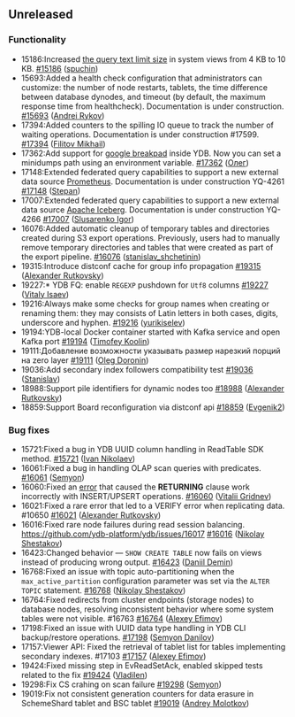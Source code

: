 ## Unreleased

### Functionality

* 15186:Increased [the query text limit size](../dev/system-views#query-metrics) in system views from 4 KB to 10 KB. [#15186](https://github.com/ydb-platform/ydb/pull/15186) ([spuchin](https://github.com/spuchin))
* 15693:Added a health check configuration that administrators can customize: the number of node restarts, tablets, the time difference between database dynodes,
and timeout (by default, the maximum response time from healthcheck). Documentation is under construction. [#15693](https://github.com/ydb-platform/ydb/pull/15693) ([Andrei Rykov](https://github.com/StekPerepolnen))
* 17394:Added counters to the spilling IO queue to track the number of waiting operations. Documentation is under construction #17599. [#17394](https://github.com/ydb-platform/ydb/pull/17394) ([Filitov Mikhail](https://github.com/lll-phill-lll))
* 17362:Add support for [google breakpad](https://chromium.googlesource.com/breakpad/breakpad) inside YDB. Now you can set a minidumps path using an environment variable.
[#17362](https://github.com/ydb-platform/ydb/pull/17362) ([Олег](https://github.com/iddqdex))
* 17148:Extended federated query capabilities to support a new external data source [Prometheus](https://en.wikipedia.org/wiki/Prometheus_(software)). Documentation is under construction YQ-4261 [#17148](https://github.com/ydb-platform/ydb/pull/17148) ([Stepan](https://github.com/pstpn))
* 17007:Extended federated query capabilities to support a new external data source [Apache Iceberg](https://iceberg.apache.org). Documentation is under construction YQ-4266 [#17007](https://github.com/ydb-platform/ydb/pull/17007) ([Slusarenko Igor](https://github.com/buhtr))
* 16076:Added automatic cleanup of temporary tables and directories created during S3 export operations. Previously, users had to manually remove temporary directories and tables that were created as part of the export pipeline. [#16076](https://github.com/ydb-platform/ydb/pull/16076) ([stanislav_shchetinin](https://github.com/stanislav-shchetinin))
* 19315:Introduce distconf cache for group info propagation [#19315](https://github.com/ydb-platform/ydb/pull/19315) ([Alexander Rutkovsky](https://github.com/alexvru))
* 19227:* YDB FQ: enable `REGEXP` pushdown for `Utf8` columns [#19227](https://github.com/ydb-platform/ydb/pull/19227) ([Vitaly Isaev](https://github.com/vitalyisaev2))
* 19216:Always make some checks for group names when creating or renaming them: they may consists of Latin letters in both cases, digits, underscore and hyphen. [#19216](https://github.com/ydb-platform/ydb/pull/19216) ([yurikiselev](https://github.com/yurikiselev))
* 19194:YDB-local Docker container started with Kafka service and open Kafka port [#19194](https://github.com/ydb-platform/ydb/pull/19194) ([Timofey Koolin](https://github.com/rekby))
* 19111:Добавление возможности указывать размер нарезкий порций на zero layer [#19111](https://github.com/ydb-platform/ydb/pull/19111) ([Oleg Doronin](https://github.com/dorooleg))
* 19036:Add secondary index followers compatibility test [#19036](https://github.com/ydb-platform/ydb/pull/19036) ([Stanislav](https://github.com/raydzast))
* 18988:Support pile identifiers for dynamic nodes too [#18988](https://github.com/ydb-platform/ydb/pull/18988) ([Alexander Rutkovsky](https://github.com/alexvru))
* 18859:Support Board reconfiguration via distconf api [#18859](https://github.com/ydb-platform/ydb/pull/18859) ([Evgenik2](https://github.com/Evgenik2))

### Bug fixes

* 15721:Fixed a bug in YDB UUID column handling in ReadTable SDK method. [#15721](https://github.com/ydb-platform/ydb/pull/15721) ([Ivan Nikolaev](https://github.com/lex007in))
* 16061:Fixed a bug in handling OLAP scan queries with predicates. [#16061](https://github.com/ydb-platform/ydb/pull/16061) ([Semyon](https://github.com/swalrus1))
* 16060:Fixed an [error](https://github.com/ydb-platform/ydb/issues/15551) that caused the **RETURNING** clause  work incorrectly with INSERT/UPSERT operations. [#16060](https://github.com/ydb-platform/ydb/pull/16060) ([Vitalii Gridnev](https://github.com/gridnevvvit))
* 16021:Fixed a rare error that led to a VERIFY error when replicating data. #10650 [#16021](https://github.com/ydb-platform/ydb/pull/16021) ([Alexander Rutkovsky](https://github.com/alexvru))
* 16016:Fixed rare node failures during read session balancing. https://github.com/ydb-platform/ydb/issues/16017 [#16016](https://github.com/ydb-platform/ydb/pull/16016) ([Nikolay Shestakov](https://github.com/nshestakov))
* 16423:Changed behavior — `SHOW CREATE TABLE` now fails on views instead of producing wrong output. [#16423](https://github.com/ydb-platform/ydb/pull/16423) ([Daniil Demin](https://github.com/jepett0))
* 16768:Fixed an issue with topic auto-partitioning when the `max_active_partition` configuration parameter was set via the `ALTER TOPIC` statement. [#16768](https://github.com/ydb-platform/ydb/pull/16768) ([Nikolay Shestakov](https://github.com/nshestakov))
* 16764:Fixed redirects from cluster endpoints (storage nodes) to database nodes, resolving inconsistent behavior where some system tables were not visible. #16763 [#16764](https://github.com/ydb-platform/ydb/pull/16764) ([Alexey Efimov](https://github.com/adameat))
* 17198:Fixed an issue with UUID data type handling in YDB CLI backup/restore operations. [#17198](https://github.com/ydb-platform/ydb/pull/17198) ([Semyon Danilov](https://github.com/SammyVimes))
* 17157:Viewer API: Fixed the retrieval of tablet list for tables implementing secondary indexes. #17103 [#17157](https://github.com/ydb-platform/ydb/pull/17157) ([Alexey Efimov](https://github.com/adameat))
* 19424:Fixed missing step in EvReadSetAck, enabled skipped tests related to the fix [#19424](https://github.com/ydb-platform/ydb/pull/19424) ([Vladilen](https://github.com/Vladilen))
* 19298:Fix CS crahing on scan failure [#19298](https://github.com/ydb-platform/ydb/pull/19298) ([Semyon](https://github.com/swalrus1))
* 19019:Fix not consistent generation counters for data erasure in SchemeShard tablet and BSC tablet [#19019](https://github.com/ydb-platform/ydb/pull/19019) ([Andrey Molotkov](https://github.com/molotkov-and))

